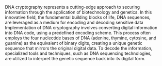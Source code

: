 DNA cryptography represents a cutting-edge approach to securing information through the application of biotechnology and genetics.
In this innovative field, the fundamental building blocks of life, DNA sequences, are leveraged as a medium for encoding and decoding sensitive data
Implementation of DNA cryptography involves converting digital information into DNA code, using a predefined encoding scheme.
This process often employs the four nucleotide bases of DNA (adenine, thymine, cytosine, and guanine) as the equivalent of binary digits, creating a unique genetic sequence that mirrors the original digital data.
To decode the information, specialized tools and techniques, such as DNA sequencing technologies, are utilized to interpret the genetic sequence back into its digital form.
